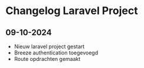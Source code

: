 # Changelog Laravel Project

## 09-10-2024
* Nieuw laravel project gestart
* Breeze authentication toegevoegd
* Route opdrachten gemaakt
